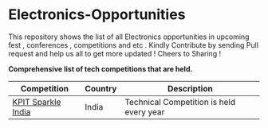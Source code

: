 # Electronics-Opportunities

This repository shows the list of all Electronics opportunities in upcoming fest , conferences , competitions and etc . 
Kindly Contribute by sending Pull request and help us all to get more updated ! 
Cheers to Sharing ! 

**Comprehensive list of tech competitions that are held.**


| Competition | Country | Description | 
|------------|------|-------|
| [KPIT Sparkle India](https://sparkle.kpit.com) | India| Technical Competition is held every year|
